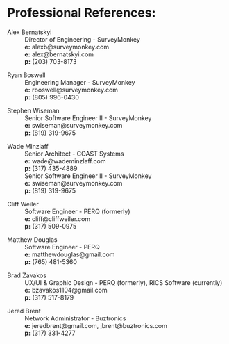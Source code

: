 # Professional References:
<dl>
    <dt>Alex Bernatskyi</dt>
    <dd>
        Director of Engineering - SurveyMonkey<br>
        <strong>e:</strong> alexb@surveymonkey.com<br>
        <strong>e:</strong> alex@bernatskyi.com<br>
        <strong>p:</strong> (203) 703-8173
    </dd>
</dl>

<dl>
    <dt>Ryan Boswell</dt>
    <dd>
        Engineering Manager - SurveyMonkey<br>
        <strong>e:</strong> rboswell@surveymonkey.com<br>
        <strong>p:</strong> (805) 996-0430
    </dd>
</dl>

<dl>
    <dt>Stephen Wiseman</dt>
    <dd>
        Senior Software Engineer II - SurveyMonkey<br>
        <strong>e:</strong> swiseman@surveymonkey.com<br>
        <strong>p:</strong> (819) 319-9675
    </dd>
</dl>

<dl>
    <dt>Wade Minzlaff</dt>
    <dd>
        Senior Architect - COAST Systems<br />
        <strong>e:</strong> wade@wademinzlaff.com<br />
        <strong>p:</strong> (317) 435-4889
    </dd>
    <dd>
        Senior Software Engineer II - SurveyMonkey<br>
        <strong>e:</strong> swiseman@surveymonkey.com<br>
        <strong>p:</strong> (819) 319-9675
    </dd>
</dl>

<dl>
    <dt>Cliff Weiler</dt>
    <dd>
        Software Engineer - PERQ (formerly)<br>
        <strong>e:</strong> cliff@cliffweiler.com<br>
        <strong>p:</strong> (317) 509-0975
    </dd>
</dl>

<dl>
    <dt>Matthew Douglas</dt>
    <dd>
        Software Engineer - PERQ<br>
        <strong>e:</strong> matthewdouglas@gmail.com<br>
        <strong>p:</strong> (765) 481-5360
    </dd>
</dl>

<dl>
    <dt>Brad Zavakos</dt>
    <dd>
        UX/UI & Graphic Design - PERQ (formerly), RICS Software (currently)<br>
        <strong>e:</strong> bzavakos1104@gmail.com<br>
        <strong>p:</strong> (317) 517-8179
    </dd>
</dl>

<dl>
    <dt>Jered Brent</dt>
    <dd>
        Network Administrator - Buztronics<br>
        <strong>e:</strong> jeredbrent@gmail.com, jbrent@buztronics.com<br>
        <strong>p:</strong> (317) 331-4277
    </dd>
</dl>
